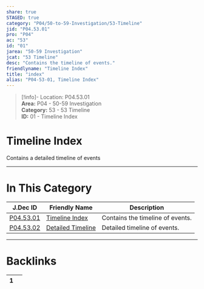 ```yaml
---  
share: true  
STAGED: true  
category: "P04/50-to-59-Investigation/53-Timeline"  
jid: "P04.53.01"  
pro: "P04"  
ac: "53"  
id: "01"  
jarea: "50-59 Investigation"  
jcat: "53 Timeline"  
desc: "Contains the timeline of events."  
friendlyname: "Timeline Index"  
title: "index"  
alias: "P04-53-01, Timeline Index"  
---  
```

>[!info]- Location: P04.53.01  
>**Area:** P04 - 50-59 Investigation  
>**Category:** 53 - 53 Timeline  
>**ID:** 01 - Timeline Index  
  
# Timeline Index  
  
Contains a detailed timeline of events  
   
  
  
---  
# In This Category  
  
| J.Dec ID                                                                                                 | Friendly Name                                                                                                    | Description                      |  
| -------------------------------------------------------------------------------------------------------- | ---------------------------------------------------------------------------------------------------------------- | -------------------------------- |  
| [P04.53.01](index.md#)                | [Timeline Index](index.md#)                   | Contains the timeline of events. |  
| [P04.53.02](./02-Detailed-Timeline.md#) | [Detailed Timeline](./02-Detailed-Timeline.md#) | Detailed timeline of events.     |  
  
  
---  
# Backlinks  
<div><table class="dataview table-view-table"><thead class="table-view-thead"><tr class="table-view-tr-header"><th class="table-view-th"><span></span><span class="dataview small-text">1</span></th><th class="table-view-th"><span></span></th></tr></thead><tbody class="table-view-tbody"></tbody></table></div>